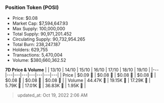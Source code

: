 
  ### Position Token (POSI)
  - Price: $0.08
  - Market Cap: $7,594,647.93
  - Max Supply: 100,000,000
  - Total Supply: 90,971,201.452
  - Circulating Supply: 90,732,954.265
  - Total Burn: 238,247.187
  - Holders: 629,755
  - Transactions: 5,470,004
  - Volume: $380,660,362.52

  **7D Price & Volume**
  | | 13&#x2F;10 | 14&#x2F;10 | 15&#x2F;10 | 16&#x2F;10 | 17&#x2F;10 | 18&#x2F;10 | 19&#x2F;10 |
  |---|---|---|---|---|---|---|---|
  | Price | $0.09 🔻 | $0.08 🔻 | $0.08 🔻 | $0.08 🔻 | $0.08 🔻 | $0.08 🔻 | $0.08 🔻 |
  | Volume | 44.47K 🚀 | 19.15K 🔻 | 17.29K 🔻 | 5.79K 🔻 | 17.01K 🚀 | 36.83K 🚀 | 1.95K 🔻 |

  > updated_at: Oct 19, 2022 2:06 AM
